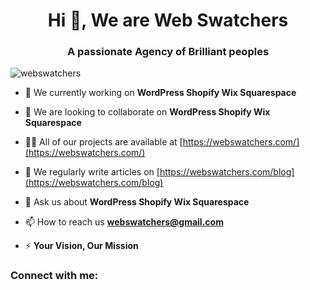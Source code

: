 <h1 align="center">Hi 👋, We are Web Swatchers</h1>
<h3 align="center">A passionate Agency of Brilliant peoples</h3>

<p align="left"> <img src="https://komarev.com/ghpvc/?username=webswatchers&label=Profile%20views&color=0e75b6&style=flat" alt="webswatchers" /> </p>

- 🔭 We currently working on **WordPress Shopify Wix Squarespace**

- 👯 We are looking to collaborate on **WordPress Shopify Wix Squarespace**

- 👨‍💻 All of our projects are available at [https://webswatchers.com/](https://webswatchers.com/)

- 📝 We regularly write articles on [https://webswatchers.com/blog](https://webswatchers.com/blog)

- 💬 Ask us about **WordPress Shopify Wix Squarespace**

- 📫 How to reach us **webswatchers@gmail.com**

- ⚡ **Your Vision, Our Mission**

<h3 align="left">Connect with me:</h3>
<p align="left">
</p>
